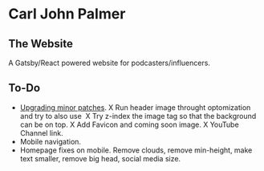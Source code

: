 # Carl John Palmer

## The Website

A Gatsby/React powered website for podcasters/influencers.

## To-Do

- [Upgrading minor patches](https://www.gatsbyjs.org/docs/upgrade-gatsby-and-dependencies/).
  X Run header image throught optomization and try to also use <img>
  X Try z-index the image tag so that the background can be on top.
  X Add Favicon and coming soon image.
  X YouTube Channel link.
- Mobile navigation.
- Homepage fixes on mobile. Remove clouds, remove min-height, make text smaller, remove big head, social media size.
